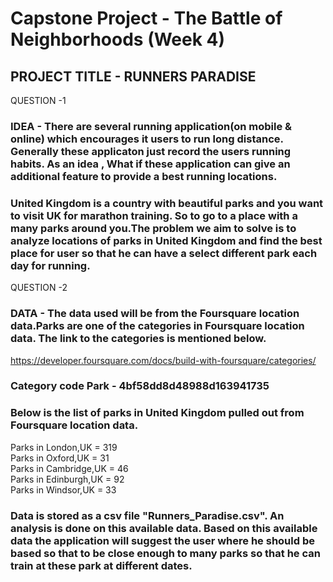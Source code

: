# Capstone Project - The Battle of Neighborhoods (Week 4)

## PROJECT TITLE - RUNNERS PARADISE

QUESTION -1

### IDEA - There are several running application(on mobile & online) which encourages it users to run long distance. Generally these applicaton just record the users running habits. As an idea , What if these application can give an additional feature to provide a best running locations.

### United Kingdom is a country with beautiful parks and you want to visit UK for marathon training. So to go to a place with a many parks around you.The problem we aim to solve is to analyze locations of parks in United Kingdom and find the best place for user  so that he can have a select different park each day for running.


QUESTION -2

### DATA - The data used will be from the Foursquare location data.Parks are one of the categories in Foursquare location data. The link to the categories is mentioned below.
https://developer.foursquare.com/docs/build-with-foursquare/categories/

### Category code  Park - 4bf58dd8d48988d163941735 


### Below is the list of parks in United Kingdom pulled out from Foursquare location data.
Parks in  London,UK =  319
<br>
Parks in  Oxford,UK =  31
<br>
Parks in  Cambridge,UK =  46
<br>
Parks in  Edinburgh,UK =  92
<br>
Parks in  Windsor,UK =  33

### Data is stored as a csv file "Runners_Paradise.csv". An analysis is done on this available data. Based on this available data the application will suggest the user where he should be based so that to be close enough to many parks so that he can train at these park at different dates.


```python

```


```python

```
